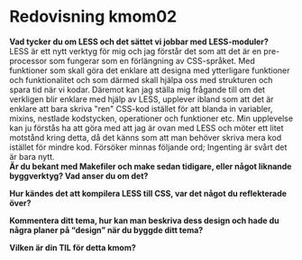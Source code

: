 ---
---
Redovisning kmom02
=========================

**Vad tycker du om LESS och det sättet vi jobbar med LESS-moduler?**  
LESS är ett nytt verktyg för mig och jag förstår det som att det är en pre-processor som fungerar som en förlängning av CSS-språket. Med funktioner som skall göra det enklare att designa med ytterligare funktioner och funktionalitet och som därmed skall hjälpa oss med strukturen och spara tid när vi kodar. Däremot kan jag ställa mig frågande till om det verkligen blir enklare med hjälp av LESS, upplever ibland som att det är enklare att bara skriva "ren" CSS-kod istället för att blanda in variabler, mixins, nestlade kodstycken, operationer och funktioner etc. Min upplevelse kan ju förstås ha att göra med att jag är ovan med LESS och möter ett litet motstånd kring detta, då det känns som att man behöver skriva mera kod istället för mindre kod. Försöker minnas följande ord; Ingenting är svårt det är bara nytt.
<br>
**Är du bekant med Makefiler och make sedan tidigare, eller något liknande byggverktyg? Vad anser du om det?**  

**Hur kändes det att kompilera LESS till CSS, var det något du reflekterade över?**  

**Kommentera ditt tema, hur kan man beskriva dess design och hade du några planer på “design” när du byggde ditt tema?**  

**Vilken är din TIL för detta kmom?**  
